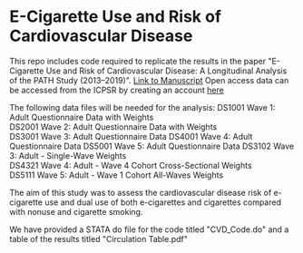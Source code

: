 # E-Cigarette Use and Risk of Cardiovascular Disease
This repo includes code required to replicate the results in the paper "E-Cigarette Use and Risk of Cardiovascular Disease: A Longitudinal Analysis of the PATH Study (2013–2019)". [Link to Manuscript](https://www.ahajournals.org/doi/10.1161/CIRCULATIONAHA.121.057369)
Open access data can be accessed from the ICPSR by creating an account [here](https://www.icpsr.umich.edu/web/NAHDAP/studies/36498)

The following data files will be needed for the analysis:
DS1001 Wave 1: Adult Questionnaire Data with Weights	
DS2001 Wave 2: Adult Questionnaire Data with Weights	
DS3001 Wave 3: Adult Questionnaire Data	
DS4001 Wave 4: Adult Questionnaire Data
DS5001 Wave 5: Adult Questionnaire Data	
DS3102 Wave 3: Adult - Single-Wave Weights	
DS4321 Wave 4: Adult - Wave 4 Cohort Cross-Sectional Weights	
DS5111 Wave 5: Adult - Wave 1 Cohort All-Waves Weights	

The aim of this study was to assess the cardiovascular disease risk of e-cigarette use and dual use of both e-cigarettes and cigarettes compared with nonuse and cigarette smoking.

We have provided a STATA do file for the code titled "CVD_Code.do" and a table of the results titled "Circulation Table.pdf"
